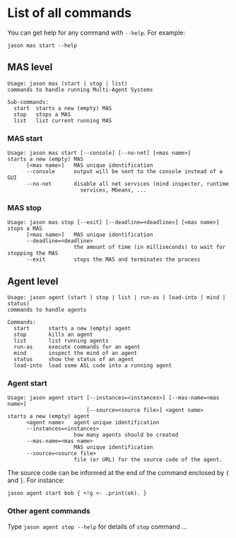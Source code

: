 # List of all commands

You can get help for any command with `--help`. For example:

```
jason mas start --help
```

## MAS level


```
Usage: jason mas (start | stop | list)
commands to handle running Multi-Agent Systems

Sub-commands:
  start  starts a new (empty) MAS
  stop   stops a MAS
  list   list current running MAS
```
### MAS start

```
Usage: jason mas start [--console] [--no-net] [<mas name>]
starts a new (empty) MAS
      [<mas name>]   MAS unique identification
      --console      output will be sent to the console instead of a GUI
      --no-net       disable all net services (mind inspector, runtime
                       services, Mbeans, ...

```


### MAS stop

```
Usage: jason mas stop [--exit] [--deadline=<deadline>] [<mas name>]
stops a MAS
      [<mas name>]   MAS unique identification
      --deadline=<deadline>
                     the amount of time (in milliseconds) to wait for stopping the MAS
      --exit         stops the MAS and terminates the process
```

## Agent level

```
Usage: jason agent (start | stop | list | run-as | load-into | mind | status)
commands to handle agents

Commands:
  start      starts a new (empty) agent
  stop       kills an agent
  list       list running agents
  run-as     execute commands for an agent
  mind       inspect the mind of an agent
  status     show the status of an agent
  load-into  load some ASL code into a running agent
```


### Agent start

```
Usage: jason agent start [--instances=<instances>] [--mas-name=<mas name>]
                         [--source=<source file>] <agent name>
starts a new (empty) agent
      <agent name>   agent unique identification
      --instances=<instances>
                     how many agents should be created
      --mas-name=<mas name>
                     MAS unique identification
      --source=<source file>
                     file (or URL) for the source code of the agent.
```

The source code can be informed at the  end of the command enclosed by `{` and `}`. For instance:

```
jason agent start bob { +!g <- .print(ok). }
```

### Other agent commands

Type `jason agent stop --help` for details of `stop` command ...



